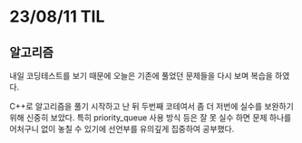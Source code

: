 # 23/08/11 TIL

## 알고리즘

내일 코딩테스트를 보기 때문에 오늘은 기존에 풀었던 문제들을 다시 보며 복습을 하였다.

C++로 알고리즘을 풀기 시작하고 난 뒤 두번째 코테여서 좀 더 저번에 실수를 보완하기 위해 신중히 보았다. 특히 priority_queue 사용 방식 등은 잘 못 실수 하면 문제 하나를 어처구니 없이 놓칠 수 있기에 선언부를 유의깊게 집중하여 공부했다.
